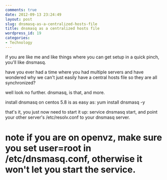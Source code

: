```yaml
---
comments: true
date: 2012-09-13 23:24:49
layout: post
slug: dnsmasq-as-a-centralized-hosts-file
title: dnsmasq as a centralized hosts file
wordpress_id: 19
categories:
- Technology
---
```


if you are like me and like things where you can get setup in a quick pinch, you'll like dnsmasq.




have you ever had a time where you had multiple servers and have wondered why we can't just easily have a central hosts file so they are all synchronized?




well look no further. dnsmasq, is that, and more.




install dnsmasq on centos 5.8 is as easy as: yum install dnsmasq -y




that's it, you just now need to start it up: service dnsmasq start, and point your other server's /etc/resolv.conf to your dnsmasq server.




# note if you are on openvz, make sure you set user=root in /etc/dnsmasq.conf, otherwise it won't let you start the service.
